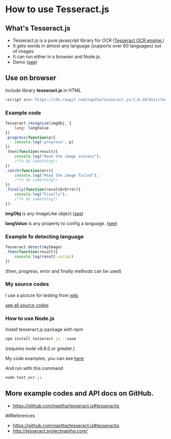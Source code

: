 # How to use Tesseract.js

## What's Tesseract.js

* Tesseract.js is a pure javascript library for OCR ([Tesseract OCR engine.](https://github.com/tesseract-ocr/tesseract)) 
* It gets words in almost any language (supports over 60 languages) out of images
* It can run either in a browser and Node.js.
* Demo ([see](http://tesseract.projectnaptha.com/))

## Use on browser

Include library __tesseract.js__ in HTML
 
```js
<script src='https://cdn.rawgit.com/naptha/tesseract.js/1.0.10/dist/tesseract.js'></script>
```
### Example code

```js
Tesseract.recognize(imgObj, {
	lang: langValue    
})
.progress(function(p){
	console.log('progress', p)
})
.then(function(result){	
	console.log("Read the image success");		
	/*To do something*/			
})
.catch(function(err){
	console.log("Read the image failed");
	/*To do something*/			
})
.finally(function(resultOrError){		
	console.log("Finally");
	/*To do something*/
});
```

__imgObj__ is any ImageLike object.([see](https://github.com/naptha/tesseract.js#imagelike))

__langValue__ is any property to config a language. ([see](https://github.com/naptha/tesseract.js/blob/master/docs/tesseract_lang_list.md))

### Example fo detecting language

```js
Tesseract.detect(myImage)
.then(function(result){
    console.log(result.script)
})
```

(then, progress, error and finally methods  can be used)

### My source codes 

I use a picture for testing from [wiki](https://en.wikipedia.org/wiki/Optical_character_recognition)

[see all source codes](index.html)

### How to use Node.js

Install tesseract.js package  with npm

```js
npm install tesseract.js --save
```

(requires node v6.8.0 or greater.)

My code examples, you can see [here](test_ocr.js)

And run with this command

```js
node test_ocr.js
```
	
## More example codes and API docs on GitHub.

* https://github.com/naptha/tesseract.js#tesseractjs

##References
* https://github.com/naptha/tesseract.js#tesseractjs
* http://tesseract.projectnaptha.com/
